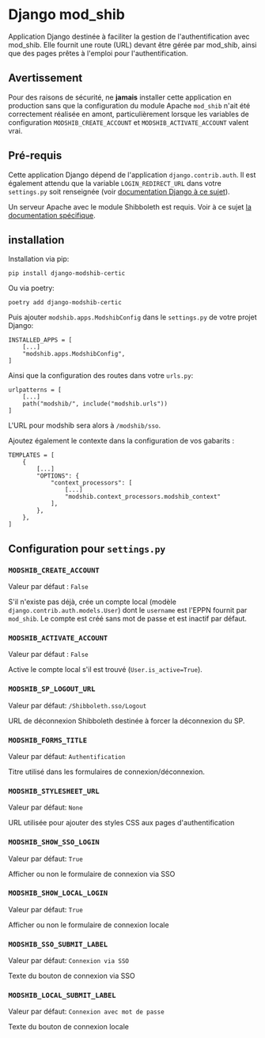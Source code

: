 # Django mod_shib

Application Django destinée à faciliter la gestion de l'authentification avec mod_shib.
Elle fournit une route (URL) devant être gérée par mod_shib, ainsi que des pages prêtes
à l'emploi pour l'authentification.

## Avertissement

Pour des raisons de sécurité, ne **jamais** installer cette application en production sans que la configuration du module
Apache `mod_shib` n'ait été correctement réalisée en amont, particulièrement lorsque 
les variables de configuration `MODSHIB_CREATE_ACCOUNT` et `MODSHIB_ACTIVATE_ACCOUNT` 
valent vrai.

## Pré-requis

Cette application Django dépend de l'application `django.contrib.auth`. Il est également attendu que la variable
`LOGIN_REDIRECT_URL` dans votre `settings.py` soit renseignée 
(voir [documentation Django à ce sujet](https://docs.djangoproject.com/fr/4.2/ref/settings/#std-setting-LOGIN_REDIRECT_URL)).

Un serveur Apache avec le module Shibboleth est requis. Voir à ce sujet [la documentation spécifique](https://git.unicaen.fr/certic/kics/-/blob/master/doc/INSTALL_shibboleth.md).

## installation

Installation via pip:

    pip install django-modshib-certic

Ou via poetry:

    poetry add django-modshib-certic

Puis ajouter `modshib.apps.ModshibConfig` dans le `settings.py` de votre projet Django:

    INSTALLED_APPS = [
        [...]
        "modshib.apps.ModshibConfig",
    ]

Ainsi que la configuration des routes dans votre `urls.py`:

    urlpatterns = [
        [...]
        path("modshib/", include("modshib.urls"))
    ]

L'URL pour modshib sera alors à `/modshib/sso`.

Ajoutez également le contexte dans la configuration de vos gabarits :

    TEMPLATES = [
        {
            [...]
            "OPTIONS": {
                "context_processors": [
                    [...]
                    "modshib.context_processors.modshib_context"
                ],
            },
        },
    ]

## Configuration pour `settings.py`

### `MODSHIB_CREATE_ACCOUNT`

Valeur par défaut : `False`

S'il n'existe pas déjà, crée un compte local (modèle `django.contrib.auth.models.User`)
dont le `username` est l'EPPN fournit par `mod_shib`. 
Le compte est créé sans mot de passe et est inactif par défaut.

### `MODSHIB_ACTIVATE_ACCOUNT`

Valeur par défaut : `False`

Active le compte local s'il est trouvé (`User.is_active=True`).

### `MODSHIB_SP_LOGOUT_URL`

Valeur par défaut: `/Shibboleth.sso/Logout`

URL de déconnexion Shibboleth destinée à forcer la déconnexion du SP.

### `MODSHIB_FORMS_TITLE`

Valeur par défaut: `Authentification`

Titre utilisé dans les formulaires de connexion/déconnexion.

### `MODSHIB_STYLESHEET_URL`

Valeur par défaut: `None`

URL utilisée pour ajouter des styles CSS aux pages d'authentification

### `MODSHIB_SHOW_SSO_LOGIN`

Valeur par défaut: `True`

Afficher ou non le formulaire de connexion via SSO

### `MODSHIB_SHOW_LOCAL_LOGIN`

Valeur par défaut: `True`

Afficher ou non le formulaire de connexion locale

### `MODSHIB_SSO_SUBMIT_LABEL`

Valeur par défaut: `Connexion via SSO`

Texte du bouton de connexion via SSO

### `MODSHIB_LOCAL_SUBMIT_LABEL`

Valeur par défaut: `Connexion avec mot de passe`

Texte du bouton de connexion locale
